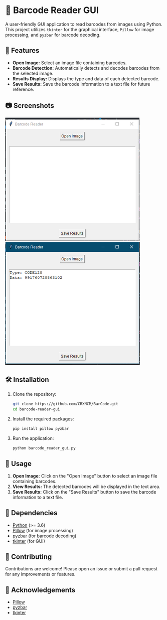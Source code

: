 
# 📸 Barcode Reader GUI

A user-friendly GUI application to read barcodes from images using Python. This project utilizes `tkinter` for the graphical interface, `Pillow` for image processing, and `pyzbar` for barcode decoding.

## 🚀 Features

- **Open Image:** Select an image file containing barcodes.
- **Barcode Detection:** Automatically detects and decodes barcodes from the selected image.
- **Results Display:** Displays the type and data of each detected barcode.
- **Save Results:** Save the barcode information to a text file for future reference.

## 📷 Screenshots

![Screenshot 1](screenshot_1.png)
![Screenshot 2](screenshot_2.png)

## 🛠️ Installation

1. Clone the repository:
    ```bash
    git clone https://github.com/CRXNCM/BarCode.git
    cd barcode-reader-gui
    ```

2. Install the required packages:
    ```bash
    pip install pillow pyzbar
    ```

3. Run the application:
    ```bash
    python barcode_reader_gui.py
    ```

## 📝 Usage

1. **Open Image:** Click on the "Open Image" button to select an image file containing barcodes.
2. **View Results:** The detected barcodes will be displayed in the text area.
3. **Save Results:** Click on the "Save Results" button to save the barcode information to a text file.

## 🧩 Dependencies

- [Python](https://www.python.org/) (>= 3.6)
- [Pillow](https://python-pillow.org/) (for image processing)
- [pyzbar](https://github.com/NaturalHistoryMuseum/pyzbar) (for barcode decoding)
- [tkinter](https://docs.python.org/3/library/tkinter.html) (for GUI)

## 👥 Contributing

Contributions are welcome! Please open an issue or submit a pull request for any improvements or features.


## 🌟 Acknowledgements

- [Pillow](https://python-pillow.org/)
- [pyzbar](https://github.com/NaturalHistoryMuseum/pyzbar)
- [tkinter](https://docs.python.org/3/library/tkinter.html)
